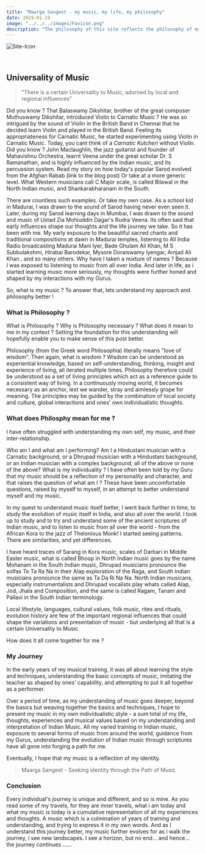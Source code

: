 ```yaml
---
title: "Maarga Sangeet - my music, my life, my philosophy"
date: 2019-01-19
image: "../../../images/Favicon.png"
description: "The philosophy of this site reflects the philosophy of my music. I have often struggled with understanding my own self, my music, and the inter relationship. In the early years of learning music, its all about learning techniques, understanding the basic concepts of music, imitating the teacher limited to ones’ capability - and putting them all together as a performer."
---
```


![Site-Icon](Favicon.png)

<br>

## Universality of Music

> "There is a certain Universality to Music, adorned by local and regional influences"

Did you know ? That Balaswamy Dikshitar, brother of the great composer Muthuswamy Dikshitar, introduced Violin to Carnatic Music ? He was so intrigued by the sound of Violin in the British Band in Chennai that he decided learn Violin and played in the British Band. Feeling its appropriateness for Carnatic Music, he started experimenting using Violin in Carnatic Music. Today, you cant think of a *Carnatic Kutcheri* without Violin.
Did you know ? John Maclaughlin, the jazz guitarist and founder of Mahavishnu Orchestra, learnt Veena under the great scholar Dr. S Ramanathan, and is highly influenced by the Indian music, and its percussion system.
Read my story on how today's popular Sarod evolved from the Afghan Rabab (link to the blog post)
Or take at a more generic level. What Western musicians call C Major scale, is called Bilawal in the North Indian music, and Shankarabharanam in the South.

There are countless such examples. Or take my own case. As a school kid in Madurai, I was drawn to the sound of Sarod having never even seen it. Later, during my Sarod learning days in Mumbai, I was drawn to the sound and music of Ustad Zia Mohiuddin Dagar's Rudra Veena. Its often said that early influences shape our thoughts and the life journey we take. So it has been with me. My early exposure to the beautiful sacred chants and traditional compositions at dawn in Madurai temples, listening to All India Radio broadcasting Madurai Mani Iyer, Bade Ghulam Ali Khan, M S Subbulakshmi, Hirabai Barodekar, Mysore Doraiswamy Iyengar, Amjad Ali Khan.. and so many others. Why have I taken a mixture of names ? Because I was exposed to listening to music from all over India. And later in life, as i started learning music more seriously, my thoughts were further honed and shaped by my interactions with my Gurus.

So, what is my music ? To answer that, lets understand my approach and philosophy better !

### What is Philosophy ?

What is Philosophy ? Why is Philosophy necessary ? What does it mean to me in my context ? Setting the foundation for this understanding will hopefully enable you to make sense of this post better.

Philosophy (from the Greek word Philosophia) literally means "love of wisdom". Then again, what is wisdom ? Wisdom can be understood as experiential knowledge, based on self-understanding, thinking, insight and experience of living, all iterated multiple times. Philosophy therefore could be understood as a set of living principles which act as a reference guide to a consistent way of living. In a continuously moving world, it becomes necessary as an anchor, lest we wander, stray and aimlessly grope for meaning. The principles may be guided by the combination of local society and culture, global interactions and ones' own individualistic thoughts.

### What does Philosphy mean for me ?

I have often struggled with understanding my own self, my music, and their inter-relationship. 

Who am I and what am I performing? Am I a Hindustani musician with a Carnatic background, or a Dhrupad musician with a Hindustani background, or an Indian musician with a complex background, all of the above or none of the above? What is my individuality ? I have often been told by my Guru that my music should be a reflection of my personality and character, and that raises the question of what am I ? These have been uncomfortable questions, raised by myself to myself, in an attempt to better understand myself and my music.

In my quest to understand music itself better, I went back further in time, to study the evolution of music itself in India, and also all over the world. I took up to study and to try and understand some of the ancient scriptures of Indian music, and to listen to music from all over the world - from the African Kora to the jazz of Thelonious Monk! I started seeing patterns. There are similarities, and yet differences.

I have heard traces of Sarang in Kora music, scales of Darbari in Middle Easter music, what is called Bhoop in North Indian music goes by the name Mohanam in the South Indian music, Dhrupad musicians pronounce the solfas Te Ta Ra Na in their Alap exploration of the Raga, and South Indian musicians pronounce the same as Ta Da Ri Na Na. North Indian musicans, especially instrumentalists and Dhrupad vocalists play whats called Alap, Jod, Jhala and Composition, and the same is called Ragam, Tanam and Pallavi in the South Indian terminology.

Local lifestyle, languages, cultural values, folk music, rites and rituals, evolution history are few of the important regional influences that could shape the variations and presentation of music - but underlying all that is a certain Universality to Music.

How does it all come together for me ?

### My Journey

In the early years of my musical training, it was all about learning the style and techniques, understanding the basic concepts of music, imitating the teacher as shaped by ones’ capability, and attempting to put it all together as a performer.

Over a period of time, as my understanding of music goes deeper, beyond the basics but weaving together the basics and techniques, I hope to present my music in  my own individualistic style - a sum total of my life, thoughts, experiences and musical values based on my understanding and interpretation of Indian Music. All my varied training in Indian music, exposure to several forms of music from around the world, guidance from my Gurus, understanding the evolution of Indian music through scriptures have all gone into forging a path for me. 

Eventually, I hope that my music is a reflection of my identity.

> Maarga Sangeet - Seeking identity through the Path of Music


### Conclusion

Every individual's journey is unique and different, and so is mine. As you read some of my travels, for they are inner travels, what i am today and what my music is today is a cumulative representation of all my experiences and thoughts. A music which is a culmination of years of training and understanding, and trying to express it in my own words. And as I understand this journey better, my music further evolves for as i walk the journey, i see new landscapes. I see a horizon, but no end... and hence... the journey continues ......
